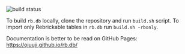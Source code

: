 ![build status](actions/workflows/build-db.yml/badge.svg)

To build `rb.db` locally, clone the repository and run `build.sh` script. To import only Rebrickable tables in `rb.db` run `build.sh -rbonly`.

Documentation is better to be read on GitHub Pages: https://ojuuji.github.io/rb.db/
